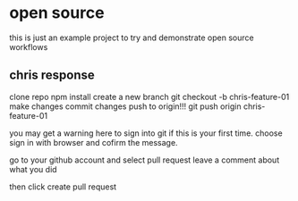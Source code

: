 # open source

this is just an example project to try and demonstrate open source workflows

## chris response

clone repo
npm install
create a new branch
git checkout -b chris-feature-01
make changes
commit changes
push to origin!!!
git push origin chris-feature-01

you may get a warning here to sign into git if this is your first time. choose sign in with browser and cofirm the message.

go to your github account and select pull request
leave a comment about what you did

then click create pull request
